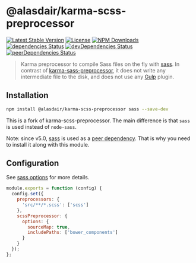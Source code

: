 @alasdair/karma-scss-preprocessor
=======================

[![Latest Stable Version](https://img.shields.io/npm/v/karma-scss-preprocessor.svg)](https://www.npmjs.com/package/karma-scss-preprocessor)
[![License](https://img.shields.io/npm/l/karma-scss-preprocessor.svg)](https://www.npmjs.com/package/karma-scss-preprocessor)
[![NPM Downloads](https://img.shields.io/npm/dm/karma-scss-preprocessor.svg)](https://www.npmjs.com/package/karma-scss-preprocessor)
[![dependencies Status](https://david-dm.org/amercier/karma-scss-preprocessor/status.svg)](https://david-dm.org/alasdairhurst/karma-scss-preprocessor)
[![devDependencies Status](https://david-dm.org/amercier/karma-scss-preprocessor/dev-status.svg)](https://david-dm.org/alasdairhurst/karma-scss-preprocessor?type=dev)
[![peerDependencies Status](https://david-dm.org/amercier/karma-scss-preprocessor/peer-status.svg)](https://david-dm.org/alasdairhurst/karma-scss-preprocessor?type=peer)

> Karma preprocessor to compile Sass files on the fly with [sass](https://www.npmjs.com/package/sass).
> In contrast of [karma-sass-preprocessor](https://www.npmjs.com/package/karma-sass-preprocessor),
> it does not write any intermediate file to the disk, and does not use any
> [Gulp](http://gulpjs.com/) plugin.

Installation
------------

```bash
npm install @alasdair/karma-scss-preprocessor sass --save-dev
```

This is a fork of karma-scss-preprocessor. The main difference is that `sass` is used instead of `node-sass`.

Note: since v5.0, [sass](https://www.npmjs.com/package/sass) is used
as a [peer dependency](https://docs.npmjs.com/files/package.json#peerdependencies).
That is why you need to install it along with this module.

Configuration
-------------

See [sass options](https://www.npmjs.com/package/sass) for more
details.

```js
module.exports = function (config) {
  config.set({
    preprocessors: {
      'src/**/*.scss': ['scss']
    },
    scssPreprocessor: {
      options: {
        sourceMap: true,
        includePaths: ['bower_components']
      }
    }
  });
};
```
